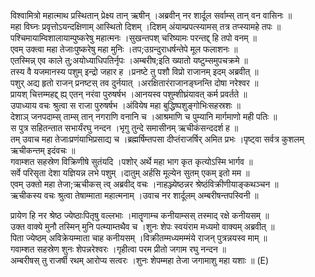 

  
विश्वामित्रो महात्माथ प्रस्थितान् प्रेक्ष्य तान् ऋषीन् ।अब्रवीन् नर शार्दूल सर्वाम्स् तान् वन वासिनः  ॥   
महा विघ्नः प्रवृत्तोऽयन्दक्षिणाम् आस्थितो दिशम् ।दिशम् अंयाम्प्रपत्स्यामस् तत्र तप्स्यामहे तपः  ॥   
पश्चिमायाम्विशालायाम्पुष्करेषु महात्मनः ।सुखन्तपश् चरिष्यामः परन्तद्द् हि तपो वनम्  ॥   
एवम् उक्त्वा महा तेजाःपुष्करेषु महा मुनिः ।तप;उग्रन्दुराधर्षन्तेपे मूल फलाशनः  ॥   
एतस्मिन्न् एव काले तु;अयोध्याधिपतिर्नृपः ।अम्बरीष;इति ख्यातो यष्टुम्समुपचक्रमे  ॥   
तस्य वै यजमानस्य पशुम् इन्द्रो जहार ह ।प्रनष्टे तु पशौ विप्रो राजानम् इदम् अब्रवीत्  ॥   
पशुर् अद्य हृतो राजन् प्रनष्टस् तव दुर्नयात् ।अरक्षितारंराजानङ्घ्नन्ति दोषा नरेश्वर  ॥   
प्रायश् चित्तम्महद्द् ह्य् एतन् नरंवा पुरुषर्षभ ।आनयस्व पशुम्शीघ्रंयावत् कर्म प्रवर्तते  ॥   
उपाध्याय वचः श्रुत्वा स राजा पुरुषर्षभ ।अंवियेष महा बुद्धिष्पशुङ्गोभिःसहस्रशः  ॥   
देशाञ् जनपदाम्स् ताम्स् तान् नगराणि वनानि च ।आश्रमाणि च पुम्यानि मार्गमाणो मही पतिः  ॥   
स पुत्र सहितन्तात सभार्यंरघु नन्दन ।भृगु तुन्दे समासीनम् ऋचीकंसन्ददर्श ह  ॥   
तम् उवाच महा तेजाःप्रणंयाभिप्रसाद्य च ।ब्रह्मर्षिम्तपसा दीप्तंराजर्षिर् अमित प्रभः ।पृष्ट्वा सर्वत्र कुशलम् ऋचीकन्तम् इदंवचः  ॥   
गवाम्शत सहस्रेण विक्रिणीषे सुतंयदि ।पशोर् अर्थे महा भाग कृत कृत्योऽस्मि भार्गव  ॥   
सर्वे परिसृता देशा यज्ञियन्न लभे पशुम् ।दातुम् अर्हसि मूल्येन सुतम् एकम् इतो मम  ॥   
एवम् उक्तो महा तेजा;ऋचीकस् त्व् अब्रवीद् वचः ।नाहञ्ज्येष्ठन्नर श्रेष्ठंविक्रीणीयाङ्कथञ्चन  ॥   
ऋचीकस्य वचः श्रुत्वा तेषाम्माता महात्मनाम् ।उवाच नर शार्दूलम् अम्बरीषन्तपस्विनी  ॥   
  
प्रायेण हि नर श्रेष्ठ ज्येष्ठाःपितृषु वल्लभाः ।मातॄणाम्च कनीयाम्सस् तस्माद् रक्षे कनीयसम्  ॥   
उक्त वाक्ये मुनौ तस्मिन् मुनि पत्म्याम्तथैव च ।शुनः शेपः स्वयंराम मध्यमो वाक्यम् अब्रवीत्  ॥   
पिता ज्येष्ठम् अविक्रेयम्माता चाह कनीयसम् ।विक्रीतम्मध्यमम्मंये राजन् पुत्रन्नयस्व माम्  ॥   
गवाम्शत सहस्रेण शुनः शेपन्नरेश्वरः ।गृहीत्वा परम प्रीतो जगाम रघु नन्दन  ॥   
अम्बरीषस् तु राजर्षी रथम् आरोप्य सत्वरः ।शुनः शेपम्महा तेजा जगामाशु महा यशाः  ॥ (E)  

